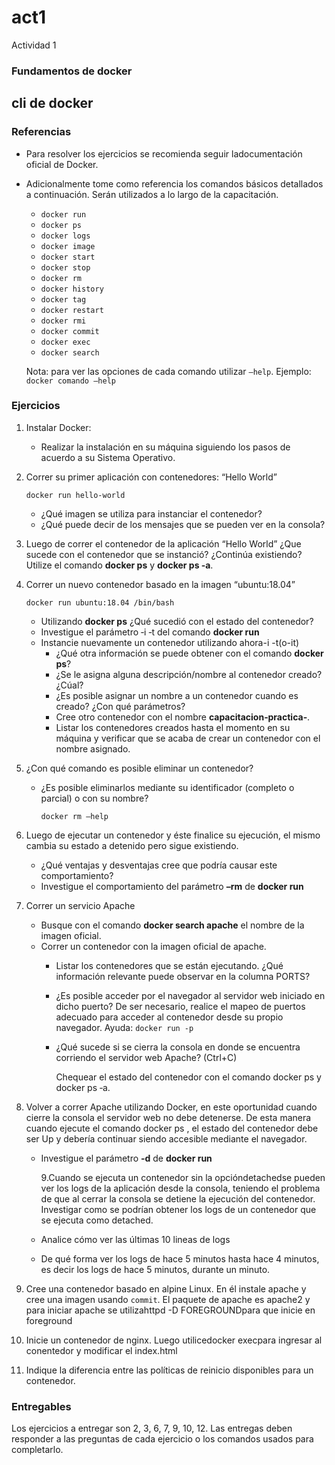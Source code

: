 # act1

Actividad 1

### Fundamentos de docker

## cli de docker

### Referencias

* Para resolver los ejercicios se recomienda seguir ladocumentación oficial de Docker.
* Adicionalmente tome como referencia los comandos básicos detallados a continuación. Serán utilizados a lo largo de la capacitación.

  * `docker run`
  * `docker ps`
  * `docker logs`
  * `docker image`
  * `docker start`
  * `docker stop`
  * `docker rm`
  * `docker history`
  * `docker tag`
  * `docker restart`
  * `docker rmi`
  * `docker commit`
  * `docker exec`
  * `docker search`

  Nota: para ver las opciones de cada comando utilizar `–help`. Ejemplo: `docker comando –help`

### Ejercicios

1. Instalar Docker:
   * Realizar la instalación en su máquina siguiendo los pasos de acuerdo a su Sistema Operativo.
2. Correr su primer aplicación con contenedores: “Hello World”

   `docker run hello‑world`

   * ¿Qué imagen se utiliza para instanciar el contenedor?
   * ¿Qué puede decir de los mensajes que se pueden ver en la consola?

3. Luego de correr el contenedor de la aplicación “Hello World” ¿Que sucede con el contenedor que se instanció? ¿Continúa existiendo? Utilize el comando **docker ps** y **docker ps ‑a**.
4. Correr un nuevo contenedor basado en la imagen “ubuntu:18.04”

   `docker run ubuntu:18.04 /bin/bash`

   * Utilizando **docker ps** ¿Qué sucedió con el estado del contenedor?
   * Investigue el parámetro ‑i ‑t del comando **docker run**
   * Instancie nuevamente un contenedor utilizando ahora-i -t\(o-it\)
     * ¿Qué otra información se puede obtener con el comando **docker ps**?
     * ¿Se le asigna alguna descripción/nombre al contenedor creado? ¿Cúal?
     * ¿Es posible asignar un nombre a un contenedor cuando es creado? ¿Con qué parámetros?
     * Cree otro contenedor con el nombre **capacitacion‑practica‑**.
     * Listar los contenedores creados hasta el momento en su máquina y verificar que se acaba de crear un contenedor con el nombre asignado.

5. ¿Con qué comando es posible eliminar un contenedor?
   * ¿Es posible eliminarlos mediante su identificador \(completo o parcial\) o con su nombre?

     `docker rm –help`
6. Luego de ejecutar un contenedor y éste finalice su ejecución, el mismo cambia su estado a detenido pero sigue existiendo.
   * ¿Qué ventajas y desventajas cree que podría causar este comportamiento?
   * Investigue el comportamiento del parámetro **–rm** de **docker run**
7. Correr un servicio Apache
   * Busque con el comando **docker search apache** el nombre de la imagen oficial.
   * Correr un contenedor con la imagen oficial de apache.
     * Listar los contenedores que se están ejecutando. ¿Qué información relevante puede observar en la columna PORTS?
     * ¿Es posible acceder por el navegador al servidor web iniciado en dicho puerto? De ser necesario, realice el mapeo de puertos adecuado para acceder al contenedor desde su propio navegador. Ayuda:  `docker run ‑p`
     * ¿Qué sucede si se cierra la consola en donde se encuentra corriendo el servidor web Apache? \(Ctrl+C\)

       Chequear el estado del contenedor con el comando docker ps y docker ps ‑a.
8. Volver a correr Apache utilizando Docker, en este oportunidad cuando cierre la consola el servidor web no debe detenerse. De esta manera cuando ejecute el comando docker ps , el estado del contenedor debe ser Up y debería continuar siendo accesible mediante el navegador.
   * Investigue el parámetro **‑d** de **docker run**

     9.Cuando se ejecuta un contenedor sin la opcióndetachedse pueden ver los logs de la aplicación desde la consola, teniendo el problema de que al cerrar la consola se detiene la ejecución del contenedor. Investigar como se podrían obtener los logs de un contenedor que se ejecuta como detached.

   * Analice cómo ver las últimas 10 lineas de logs
   * De qué forma ver los logs de hace 5 minutos hasta hace 4 minutos, es decir los logs de hace 5 minutos, durante un minuto.
9. Cree una contenedor basado en alpine Linux. En él instale apache y cree una imagen usando `commit`. El paquete de apache es apache2 y para iniciar apache se utilizahttpd -D FOREGROUNDpara que inicie en foreground
10. Inicie un contenedor de nginx. Luego utilicedocker execpara ingresar al conentedor y modificar el index.html
11. Indique la diferencia entre las políticas de reinicio disponibles para un contenedor.

### Entregables

Los ejercicios a entregar son 2, 3, 6, 7, 9, 10, 12. Las entregas deben responder a las preguntas de cada ejercicio o los comandos usados para completarlo.

